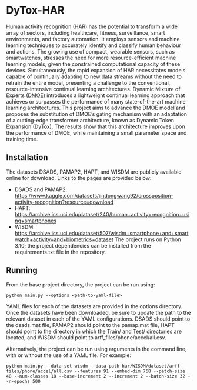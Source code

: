 # DyTox-HAR
Human activity recognition (HAR) has the potential to transform a wide array of sectors, including healthcare, fitness, surveillance, smart environments, and factory automation. It employs sensors and machine learning techniques to accurately identify and classify human behaviour and actions. The growing use of compact, wearable sensors, such as smartwatches, stresses the need for more resource-efficient machine learning models, given the constrained computational capacity of these devices. Simultaneously, the rapid expansion of HAR necessitates models capable of continually adapting to new data streams without the need to retrain the entire model, presenting a challenge to the conventional, resource-intensive continual learning architectures. Dynamic Mixture of Experts ([DMOE](https://github.com/rah-man/dmoe-har)) introduces a lightweight continual learning approach that achieves or surpasses the performance of many state-of-the-art machine learning architectures. This project aims to advance the DMOE model and proposes the substitution of DMOE’s gating mechanism with an adaptation of a cutting-edge transformer architecture, known as Dynamic Token Expansion ([DyTox](https://github.com/arthurdouillard/dytox)). The results show that this architecture improves upon the performance of DMOE, while maintaining a small parameter space and training time.

## Installation
The datasets DSADS, PAMAP2, HAPT, and WISDM are publicly available online for download. Links to the pages are provided below:
- DSADS and PAMAP2: https://www.kaggle.com/datasets/jindongwang92/crossposition-activity-recognition?resource=download
- HAPT: https://archive.ics.uci.edu/dataset/240/human+activity+recognition+using+smartphones
- WISDM: https://archive.ics.uci.edu/dataset/507/wisdm+smartphone+and+smartwatch+activity+and+biometrics+dataset
The project runs on Python 3.10; the project dependencies can be installed from the requirements.txt file in the repository.

## Running
From the base project directory, the project can be run using:
```shell
python main.py --options <path-to-yaml-file>
```
YAML files for each of the datasets are provided in the options directory. Once the datasets have been downloaded, be sure to update the path to the relevant dataset in each of the YAML configurations. DSADS should point to the dsads.mat file, PAMAP2 should point to the pamap.mat file, HAPT should point to the directory in which the Train/ and Test/ directories are located, and WISDM should point to arff_files/phone/accel/all.csv.

Alternatively, the project can be run using arguments in the command line, with or without the use of a YAML file. For example:
```shell
python main.py --data-set wisdm --data-path har/WISDM/dataset/arff-files/phone/accel/all.csv --features 91 --embed-dim 768 --patch-size 48 --num-classes 18 --base-increment 2 --increment 2 --batch-size 32 --n-epochs 500
```
